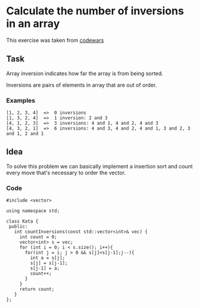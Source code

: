# Calculate the number of inversions in an array
This exercise was taken from [codewars](https://www.codewars.com/kata/537529f42993de0e0b00181f)
## Task

Array inversion indicates how far the array is from being sorted.

Inversions are pairs of elements in array that are out of order.

### Examples

```
[1, 2, 3, 4]  =>  0 inversions
[1, 3, 2, 4]  =>  1 inversion: 2 and 3
[4, 1, 2, 3]  =>  3 inversions: 4 and 1, 4 and 2, 4 and 3
[4, 3, 2, 1]  =>  6 inversions: 4 and 3, 4 and 2, 4 and 1, 3 and 2, 3 and 1, 2 and 1
```

## Idea

To solve this problem we can basically implement a insertion sort and count every move that's necessary to order the vector.

### Code
 ```
#include <vector>

using namespace std;

class Kata {
  public:
    int countInversions(const std::vector<int>& vec) {
      int count = 0;
      vector<int> s = vec;
      for (int i = 0; i < s.size(); i++){
        for(int j = i; j > 0 && s[j]<s[j-1];j--){
          int a = s[j];
          s[j] = s[j-1];
          s[j-1] = a;
          count++;
        }
      }
      return count;
    }
};
```